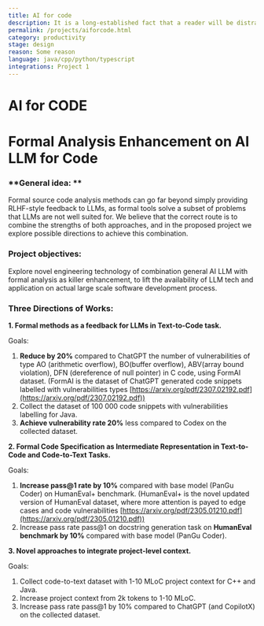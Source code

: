 ```yaml
---
title: AI for code
description: It is a long-established fact that a reader will be distracted by the readable content of a page when looking at its layout. The point of using 
permalink: /projects/aiforcode.html
category: productivity
stage: design
reason: Some reason
language: java/cpp/python/typescript
integrations: Project 1
---
```


# AI for CODE

# Formal Analysis Enhancement on AI LLM for Code

### **General idea: **

Formal source code analysis methods can go far beyond simply providing RLHF-style feedback to LLMs, as formal tools solve a subset of problems that LLMs are not well suited for. We believe that the correct route is to combine the strengths of both approaches, and in the proposed project we explore possible directions to achieve this combination.

### **Project objectives:**

Explore novel engineering technology of combination general AI LLM with formal analysis as killer enhancement, to lift the availability of LLM tech and application on actual large scale software development process.

### **Three Directions of Works:**

**1. Formal methods as a feedback for LLMs in Text-to-Code task.**

Goals:

1. **Reduce by 20%** compared to ChatGPT the number of vulnerabilities of type AO (arithmetic overflow), BO(buffer overflow), ABV(array bound violation), DFN (dereference of null pointer) in C code, using FormAI dataset. (FormAI is the dataset of ChatGPT generated code snippets labelled with vulnerabilities types [https://arxiv.org/pdf/2307.02192.pdf](https://arxiv.org/pdf/2307.02192.pdf))
2. Collect the dataset of 100 000 code snippets with vulnerabilities labelling for Java.
3. **Achieve vulnerability rate 20%** less compared to Codex on the collected dataset.

**2. Formal Code Specification as Intermediate Representation in Text-to-Code and Code-to-Text Tasks.**

Goals:

1. **Increase pass@1 rate by 10%** compared with base model (PanGu Coder) on HumanEval+ benchmark. (HumanEval+ is the novel updated version of HumanEval dataset, where more attention is payed to edge cases and code vulnerabilities [https://arxiv.org/pdf/2305.01210.pdf](https://arxiv.org/pdf/2305.01210.pdf))
2. Increase pass rate pass@1 on docstring generation task on **HumanEval benchmark by 10%** compared with base model (PanGu Coder).

**3. Novel approaches to integrate project-level context.**

Goals:

1. Collect code-to-text dataset with 1-10 MLoC project context for C++ and Java.
2. Increase project context from 2k tokens to 1-10 MLoC.
3. Increase pass rate pass@1 by 10% compared to ChatGPT (and CopilotX) on the collected dataset.
